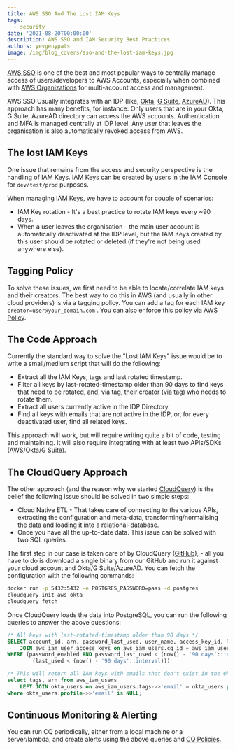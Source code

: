 ```yaml
---
title: AWS SSO And The Lost IAM Keys
tags:
  - security
date: '2021-08-20T00:00:00'
description: AWS SSO and IAM Security Best Practices
authors: yevgenypats
image: /img/blog_covers/sso-and-the-lost-iam-keys.jpg
---
```


[AWS SSO](https://docs.aws.amazon.com/singlesignon/latest/userguide/what-is.html) is one of the best and most popular ways to centrally manage access of users/developers to AWS Accounts, especially when combined with [AWS Organizations](https://aws.amazon.com/organizations/) for multi-account access and management.

AWS SSO Usually integrates with an IDP (like, [Okta](https://aws.amazon.com/blogs/aws/single-sign-on-between-okta-universal-directory-and-aws/), [G Suite](https://aws.amazon.com/blogs/security/how-to-use-g-suite-as-external-identity-provider-aws-sso/), [AzureAD](https://docs.microsoft.com/en-us/azure/active-directory/saas-apps/amazon-web-service-tutorial)). This approach has many benefits, for instance: Only users that are in your Okta, G Suite, AzureAD directory can access the AWS accounts. Authentication and MFA is managed centrally at IDP level. Any user that leaves the organisation is also automatically revoked access from AWS.

## The lost IAM Keys

One issue that remains from the access and security perspective is the handling of IAM Keys. IAM Keys can be created by users in the IAM Console for `dev/test/prod` purposes.

When managing IAM Keys, we have to account for couple of scenarios:

- IAM Key rotation - It's a best practice to rotate IAM keys every ~90 days.
- When a user leaves the organisation - the main user account is automatically deactivated at the IDP level, but the IAM Keys created by this user should be rotated or deleted (if they're not being used anywhere else).

## Tagging Policy

To solve these issues, we first need to be able to locate/correlate IAM keys and their creators. The best way to do this in AWS (and usually in other cloud providers) is via a tagging policy. You can add a tag for each IAM key `creator=user@your_domain.com` . You can also enforce this policy via [AWS Policy](https://docs.aws.amazon.com/organizations/latest/userguide/orgs_manage_policies_tag-policies.html).

## The Code Approach

Currently the standard way to solve the "Lost IAM Keys" issue would be to write a small/medium script that will do the following:

- Extract all the IAM Keys, tags and last rotated timestamp.
- Filter all keys by last-rotated-timestamp older than 90 days to find keys that need to be rotated, and, via tag, their creator (via tag) who needs to rotate them.
- Extract all users currently active in the IDP Directory.
- Find all keys with emails that are not active in the IDP, or, for every deactivated user, find all related keys.

This approach will work, but will require writing quite a bit of code, testing and maintaining. It will also require integrating with at least two APIs/SDKs (AWS/Okta/G Suite).

## The CloudQuery Approach

The other approach (and the reason why we started [CloudQuery](https://github.com/cloudquery/cloudquery)) is the belief the following issue should be solved in two simple steps:

- Cloud Native ETL - That takes care of connecting to the various APIs, extracting the configuration and meta-data, transforming/normalising the data and loading it into a relational-database.
- Once you have all the up-to-date data. This issue can be solved with two SQL queries.

The first step in our case is taken care of by CloudQuery ([GitHub](https://github.com/cloudquery/cloudquery)), - all you have to do is download a single binary from our GitHub and run it against your cloud account and Okta/G Suite/AzureAD. You can fetch the configuration with the following commands:

```bash
docker run -p 5432:5432 -e POSTGRES_PASSWORD=pass -d postgres
cloudquery init aws okta
cloudquery fetch
```

Once CloudQuery loads the data into PostgreSQL, you can run the following queries to answer the above questions:

```sql
/* All keys with last-rotated-timestamp older than 90 days */
SELECT account_id, arn, password_last_used, user_name, access_key_id, last_used FROM aws_iam_users
    JOIN aws_iam_user_access_keys on aws_iam_users.cq_id = aws_iam_user_access_keys.user_cq_id
WHERE (password_enabled AND password_last_used < (now() - '90 days'::interval) OR
        (last_used < (now() - '90 days'::interval)))

/* This will return all IAM keys with emails that don't exist in the Okta directory. */
select tags, arn from aws_iam_users
	LEFT JOIN okta_users on aws_iam_users.tags->>'email' = okta_users.profile->>'email'
where okta_users.profile->>'email' is NULL;
```

## Continuous Monitoring & Alerting

You can run CQ periodically, either from a local machine or a server/lambda, and create alerts using the above queries and [CQ Policies](https://www.cloudquery.io/blog/announcing-cloudquery-policies).
